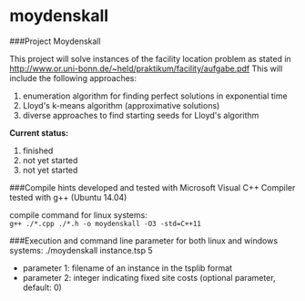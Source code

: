 # moydenskall

###Project Moydenskall

This project will solve instances of the facility location problem as stated in http://www.or.uni-bonn.de/~held/praktikum/facility/aufgabe.pdf
This will include the following approaches:  
1. enumeration algorithm for finding perfect solutions in exponential time  
2. Lloyd's k-means algorithm (approximative solutions)  
3. diverse approaches to find starting seeds for Lloyd's algorithm

**Current status:**  
1. finished  
2. not yet started  
3. not yet started



###Compile hints
developed and tested with Microsoft Visual C++ Compiler  
tested with g++ (Ubuntu 14.04)

compile command for linux systems:  
`g++ ./*.cpp ./*.h -o moydenskall -O3 -std=C++11`




###Execution and command line parameter
for both linux and windows systems:
./moydenskall instance.tsp 5

* parameter 1: filename of an instance in the tsplib format
* parameter 2: integer indicating fixed site costs (optional parameter, default: 0)
